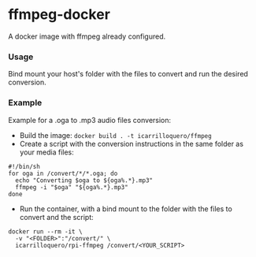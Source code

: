# ffmpeg-docker

A docker image with ffmpeg already configured.

### Usage
Bind mount your host's folder with the files to convert and run the desired conversion.

### Example
Example for a .oga to .mp3 audio files conversion:

* Build the image: `docker build . -t icarrilloquero/ffmpeg`
* Create a script with the conversion instructions in the same folder as your media files:
```
#!/bin/sh
for oga in /convert/*/*.oga; do
  echo "Converting $oga to ${oga%.*}.mp3"
  ffmpeg -i "$oga" "${oga%.*}.mp3"
done
```
* Run the container, with a bind mount to the folder with the files to convert and the script:
```
docker run --rm -it \
  -v "<FOLDER>":"/convert/" \
  icarrilloquero/rpi-ffmpeg /convert/<YOUR_SCRIPT>
```
